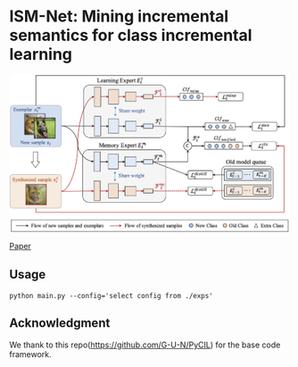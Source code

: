 # ISM-Net: Mining incremental semantics for class incremental learning

![structure](./resources/overall.png)

[Paper](https://papers.ssrn.com/sol3/papers.cfm?abstract_id=4179872)

## Usage

```
python main.py --config='select config from ./exps'
```

## Acknowledgment

We thank to this repo(https://github.com/G-U-N/PyCIL) for the base code framework.
